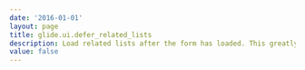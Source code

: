 ```yaml
---
date: '2016-01-01'
layout: page
title: glide.ui.defer_related_lists
description: Load related lists after the form has loaded. This greatly increases the response time of forms.
value: false
---
```

